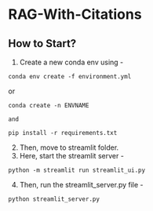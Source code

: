 # RAG-With-Citations

## How to Start?

1. Create a new conda env using -
```
conda env create -f environment.yml
```
or
```
conda create -n ENVNAME

and

pip install -r requirements.txt
```
2. Then, move to streamlit folder.
3. Here, start the streamlit server -
```
python -m streamlit run streamlit_ui.py
```
4. Then, run the streamlit_server.py file -
```
python streamlit_server.py
```
